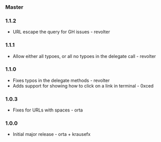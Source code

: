 ### Master

### 1.1.2

* URL escape the query for GH issues - revolter

### 1.1.1

* Allow either all typoes, or all no typoes in the delegate call - revolter

### 1.1.0

* Fixes typos in the delegate methods - revolter
* Adds support for showing how to click on a link in terminal - 0xced

### 1.0.3

* Fixes for URLs with spaces - orta

### 1.0.0

* Initial major release - orta + krausefx 
